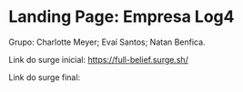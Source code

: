 # Landing Page: Empresa Log4

Grupo: Charlotte Meyer; Evaí Santos; Natan Benfica.

Link do surge inicial: https://full-belief.surge.sh/

Link do surge final: 

